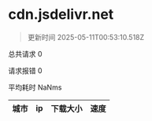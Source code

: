 
  # cdn.jsdelivr.net

  > 更新时间 2025-05-11T00:53:10.518Z
  
  总共请求 0

  请求报错 0

  平均耗时 NaNms

|城市|ip|下载大小|速度|
|-----|----------|---|---|

  